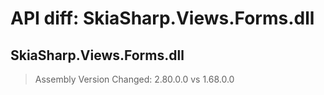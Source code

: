 # API diff: SkiaSharp.Views.Forms.dll

## SkiaSharp.Views.Forms.dll

> Assembly Version Changed: 2.80.0.0 vs 1.68.0.0

